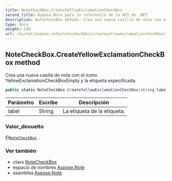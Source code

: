 ```yaml
---
title: NoteCheckBox.CreateYellowExclamationCheckBox
second_title: Aspose.Note para la referencia de la API de .NET
description: NoteCheckBox método. Crea una nueva casilla de nota con el icono YellowExclamationCheckBoxEmpty y la etiqueta especificada.
type: docs
weight: 240
url: /es/net/aspose.note/notecheckbox/createyellowexclamationcheckbox/
---
```

## NoteCheckBox.CreateYellowExclamationCheckBox method

Crea una nueva casilla de nota con el icono YellowExclamationCheckBoxEmpty y la etiqueta especificada.

```csharp
public static NoteCheckBox CreateYellowExclamationCheckBox(string label = "Client request")
```

| Parámetro | Escribe | Descripción |
| --- | --- | --- |
| label | String | La etiqueta de la etiqueta. |

### Valor_devuelto

El[`NoteCheckBox`](../) .

### Ver también

* class [NoteCheckBox](../)
* espacio de nombres [Aspose.Note](../../notecheckbox/)
* asamblea [Aspose.Note](../../../)


